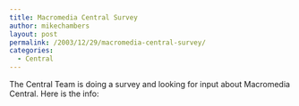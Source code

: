 ```yaml
---
title: Macromedia Central Survey
author: mikechambers
layout: post
permalink: /2003/12/29/macromedia-central-survey/
categories:
  - Central
---
```



The Central Team is doing a survey and looking for input about Macromedia Central. Here is the info: